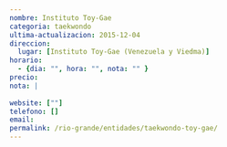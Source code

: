 ```yaml
---
nombre: Instituto Toy-Gae
categoria: taekwondo
ultima-actualizacion: 2015-12-04
direccion: 
  lugar: [Instituto Toy-Gae (Venezuela y Viedma)]
horario: 
  - {dia: "", hora: "", nota: "" }
precio: 
nota: | 
  
website: [""]
telefono: []
email: 
permalink: /rio-grande/entidades/taekwondo-toy-gae/
---
```


